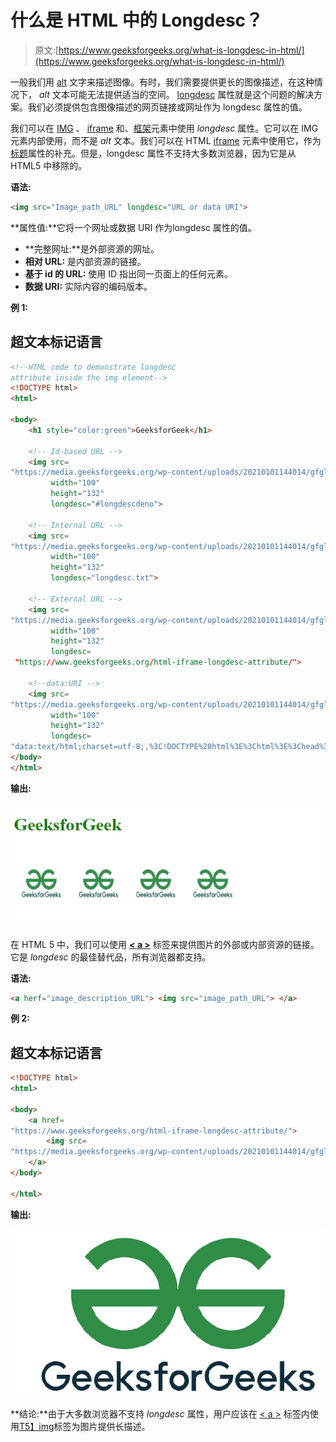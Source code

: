 # 什么是 HTML 中的 Longdesc？

> 原文:[https://www.geeksforgeeks.org/what-is-longdesc-in-html/](https://www.geeksforgeeks.org/what-is-longdesc-in-html/)

一般我们用 [alt](https://www.geeksforgeeks.org/html-alt-attribute/) 文字来描述图像。有时，我们需要提供更长的图像描述，在这种情况下， *alt* 文本可能无法提供适当的空间。 [longdesc](https://www.geeksforgeeks.org/html-img-longdesc-attribute/) 属性就是这个问题的解决方案。我们必须提供包含图像描述的网页链接或网址作为 longdesc 属性的值。

我们可以在 [IMG](https://www.geeksforgeeks.org/html-img-src-attribute/) 、 [iframe](https://www.geeksforgeeks.org/html-iframes/) 和、[框架](https://www.geeksforgeeks.org/html-frame-longdesc-attribute/)元素中使用 *longdesc* 属性。它可以在 IMG 元素内部使用，而不是 *alt* 文本。我们可以在 HTML [iframe](https://www.geeksforgeeks.org/html-iframes/) 元素中使用它，作为[标题](https://www.geeksforgeeks.org/html-title-attribute/)属性的补充。但是，longdesc 属性不支持大多数浏览器，因为它是从 HTML5 中移除的。

**语法:**

```html
<img src="Image_path_URL" longdesc="URL or data URI">
```

**属性值:**它将一个网址或数据 URI 作为longdesc 属性的值。

*   **完整网址:**是外部资源的网址。
*   **相对 URL:** 是内部资源的链接。
*   **基于 id 的 URL:** 使用 ID 指出同一页面上的任何元素。
*   **数据 URI:** 实际内容的编码版本。

**例 1:**

## 超文本标记语言

```html
<!--HTML code to demonstrate longdesc 
attribute inside the img element-->
<!DOCTYPE html>
<html>

<body>
    <h1 style="color:green">GeeksforGeek</h1>

    <!-- Id-based URL -->
    <img src=
"https://media.geeksforgeeks.org/wp-content/uploads/20210101144014/gfglogo.png" 
         width="100"
         height="132" 
         longdesc="#longdescdeno">

    <!-- Internal URL -->
    <img src=
"https://media.geeksforgeeks.org/wp-content/uploads/20210101144014/gfglogo.png"
         width="100"
         height="132" 
         longdesc="longdesc.txt">

    <!-- External URL -->
    <img src=
"https://media.geeksforgeeks.org/wp-content/uploads/20210101144014/gfglogo.png" 
         width="100" 
         height="132" 
         longdesc=
 "https://www.geeksforgeeks.org/html-iframe-longdesc-attribute/">

    <!--data:URI -->
    <img src=
"https://media.geeksforgeeks.org/wp-content/uploads/20210101144014/gfglogo.png" 
         width="100"
         height="132" 
         longdesc=
"data:text/html;charset=utf-8;,%3C!DOCTYPE%20html%3E%3Chtml%3E%3Chead%3E%3Ctitle%3EDescription%20of%20the%20Logo%3C/title%3E%3C/head%3E%3Cbody%3E%3Cp%3ESome%20description%20goes%20here%3C/body%3E%3C/html%3E">
</body>
</html>
```

**输出:**

![](img/5ee6aeb3436c767c13d926001d742bd4.png)

在 HTML 5 中，我们可以使用 [**< a >**](https://www.geeksforgeeks.org/html-a-tag/) 标签来提供图片的外部或内部资源的链接。它是 *longdesc* 的最佳替代品，所有浏览器都支持。

**语法:**

```html
<a herf="image_description_URL"> <img src="image_path_URL"> </a>
```

**例 2:**

## 超文本标记语言

```html
<!DOCTYPE html>
<html>

<body>
    <a href=
"https://www.geeksforgeeks.org/html-iframe-longdesc-attribute/"> 
        <img src=
"https://media.geeksforgeeks.org/wp-content/uploads/20210101144014/gfglogo.png">
    </a>
</body>

</html>
```

**输出:**

![](img/be0ccae85f498251032583ff122171cb.png)

**结论:**由于大多数浏览器不支持 *longdesc* 属性，用户应该在 [< a >](https://www.geeksforgeeks.org/html-a-tag/) 标签内使用[T5】img](https://www.geeksforgeeks.org/html-img-tag/)标签为图片提供长描述。